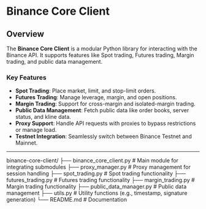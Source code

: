 # Binance Core Client

## Overview

The **Binance Core Client** is a modular Python library for interacting with the Binance API. It supports features like Spot trading, Futures trading, Margin trading, and public data management.

### Key Features
- **Spot Trading**: Place market, limit, and stop-limit orders.
- **Futures Trading**: Manage leverage, margin, and open positions.
- **Margin Trading**: Support for cross-margin and isolated-margin trading.
- **Public Data Management**: Fetch public data like order books, server status, and kline data.
- **Proxy Support**: Handle API requests with proxies to bypass restrictions or manage load.
- **Testnet Integration**: Seamlessly switch between Binance Testnet and Mainnet.

---
binance-core-client/
├── binance_core_client.py  # Main module for integrating submodules
├── proxy_manager.py        # Proxy management for session handling
├── spot_trading.py         # Spot trading functionality
├── futures_trading.py      # Futures trading functionality
├── margin_trading.py       # Margin trading functionality
├── public_data_manager.py  # Public data management
├── utils.py                # Utility functions (e.g., timestamp, signature generation)
└── README.md               # Documentation

